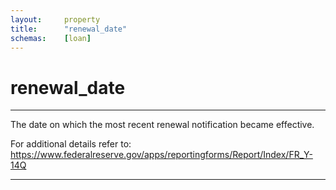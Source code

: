 ```yaml
---
layout:     property
title:      "renewal_date"
schemas:    [loan]
---
```


# renewal_date

---

The date on which the most recent renewal notification became effective.

For additional details refer to: https://www.federalreserve.gov/apps/reportingforms/Report/Index/FR_Y-14Q

--- 